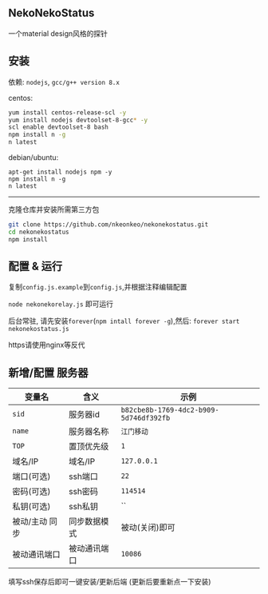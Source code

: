 ## NekoNekoStatus

一个material design风格的探针

## 安装

依赖: `nodejs`, `gcc/g++ version 8.x `

centos: 

```bash
yum install centos-release-scl -y
yum install nodejs devtoolset-8-gcc* -y
scl enable devtoolset-8 bash
npm install n -g
n latest
```

debian/ubuntu:

```
apt-get install nodejs npm -y
npm install n -g
n latest
```

---

克隆仓库并安装所需第三方包

```bash
git clone https://github.com/nkeonkeo/nekonekostatus.git
cd nekonekostatus
npm install
```

## 配置 & 运行

复制`config.js.example`到`config.js`,并根据注释编辑配置

`node nekonekorelay.js` 即可运行

后台常驻, 请先安装`forever`(`npm intall forever -g`),然后: `forever start nekonekostatus.js`

https请使用nginx等反代

## 新增/配置 服务器

|变量名|含义|示例|
|-|-|-|
|`sid`|服务器id|`b82cbe8b-1769-4dc2-b909-5d746df392fb`|
|`name`|服务器名称|`江门移动`|
|`TOP`|置顶优先级|`1`|
|域名/IP|域名/IP|`127.0.0.1`|
|端口(可选)|ssh端口|`22`|
|密码(可选)|ssh密码|`114514`|
|私钥(可选)|ssh私钥|``|
|被动/主动 同步|同步数据模式|被动(关闭)即可|
|被动通讯端口|被动通讯端口|`10086`|

填写ssh保存后即可一键安装/更新后端 (更新后要重新点一下安装)